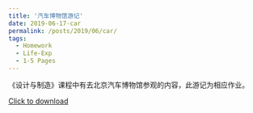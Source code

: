 ```yaml
---
title: '汽车博物馆游记'
date: 2019-06-17-car
permalink: /posts/2019/06/car/
tags:
  - Homework
  - Life-Exp
  - 1-5 Pages
---
```


《设计与制造》课程中有去北京汽车博物馆参观的内容，此游记为相应作业。

[Click to download](/files/hw/car.pdf)

